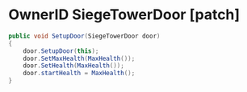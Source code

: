 <Badge type="danger" text="Carbon Compatible"/><Badge type="warning" text="Oxide Compatible"/>
# OwnerID SiegeTowerDoor [patch]
```csharp
public void SetupDoor(SiegeTowerDoor door)
{
	door.SetupDoor(this);
	door.SetMaxHealth(MaxHealth());
	door.SetHealth(MaxHealth());
	door.startHealth = MaxHealth();
}

```
